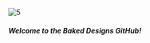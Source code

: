 ![5](https://github.com/user-attachments/assets/e789d1d1-e9c7-4f1f-a6f1-8c55e1402578)

##### Welcome to the Baked Designs GitHub!



<!--
https://baked-designs.github.io/
this is the README displayed in the BD Official Repo
-->
